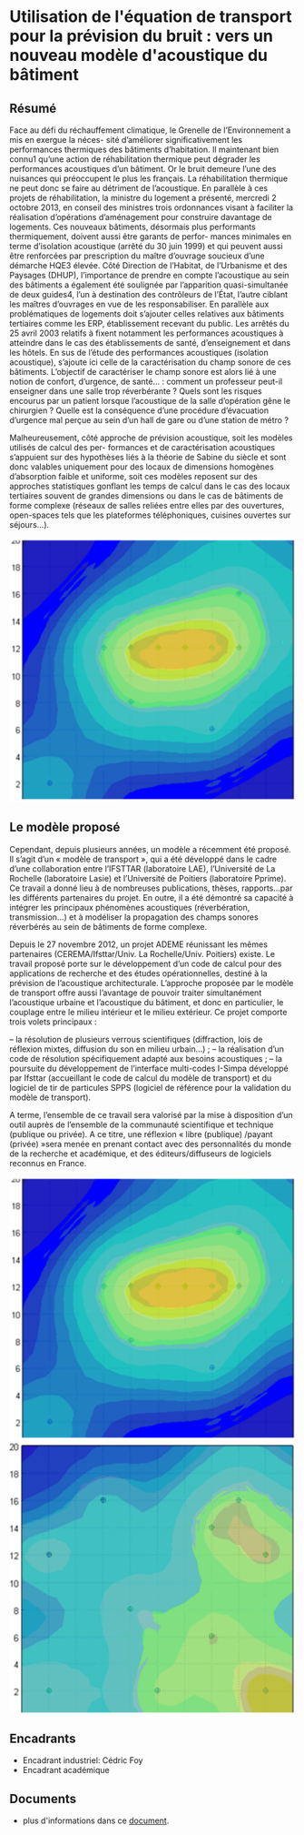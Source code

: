 Utilisation de l'équation de transport pour la prévision du bruit : vers un nouveau modèle d'acoustique du bâtiment
===================================================================================================================

Résumé
------

Face au défi du réchauffement climatique, le Grenelle de l’Environnement a mis en exergue la néces-
sité d’améliorer significativement les performances thermiques des bâtiments d’habitation. Il maintenant
bien connu1 qu’une action de réhabilitation thermique peut dégrader les performances acoustiques d’un
bâtiment. Or le bruit demeure l’une des nuisances qui préoccupent le plus les français. La réhabilitation
thermique ne peut donc se faire au détriment de l’acoustique. En parallèle à ces projets de réhabilitation,
la ministre du logement a présenté, mercredi 2 octobre 2013, en conseil des ministres trois ordonnances
visant à faciliter la réalisation d’opérations d’aménagement pour construire davantage de logements. Ces
nouveaux bâtiments, désormais plus performants thermiquement, doivent aussi être garants de perfor-
mances minimales en terme d’isolation acoustique (arrêté du 30 juin 1999) et qui peuvent aussi être
renforcées par prescription du maître d’ouvrage soucieux d’une démarche HQE3 élevée. Côté Direction
de l’Habitat, de l’Urbanisme et des Paysages (DHUP), l’importance de prendre en compte l’acoustique
au sein des bâtiments a également été soulignée par l’apparition quasi-simultanée de deux guides4, l’un à
destination des contrôleurs de l’État, l’autre ciblant les maîtres d’ouvrages en vue de les responsabiliser.
En parallèle aux problématiques de logements doit s’ajouter celles relatives aux bâtiments tertiaires
comme les ERP, établissement recevant du public. Les arrêtés du 25 avril 2003 relatifs à fixent notamment
les performances acoustiques à atteindre dans le cas des établissements de santé, d’enseignement et dans
les hôtels. En sus de l’étude des performances acoustiques (isolation acoustique), s’ajoute ici celle de la
caractérisation du champ sonore de ces bâtiments. L’objectif de caractériser le champ sonore est alors
lié à une notion de confort, d’urgence, de santé... : comment un professeur peut-il enseigner dans une
salle trop réverbérante ? Quels sont les risques encourus par un patient lorsque l’acoustique de la salle
d’opération gêne le chirurgien ? Quelle est la conséquence d’une procédure d’évacuation d’urgence mal
perçue au sein d’un hall de gare ou d’une station de métro ?

Malheureusement, côté approche de prévision acoustique, soit les modèles utilisés de calcul des per-
formances et de caractérisation acoustiques s’appuient sur des hypothèses liés à la théorie de Sabine du
siècle et sont donc valables uniquement pour des locaux de dimensions homogènes d’absorption faible et
uniforme, soit ces modèles reposent sur des approches statistiques gonflant les temps de calcul dans le
cas des locaux tertiaires souvent de grandes dimensions ou dans le cas de bâtiments de forme complexe
(réseaux de salles reliées entre elles par des ouvertures, open-spaces tels que les plateformes téléphoniques,
cuisines ouvertes sur séjours...).

![](/Images/cerema2-img1.png "")


Le modèle proposé
-----------------

Cependant, depuis plusieurs années, un modèle a récemment été proposé. Il s’agit d’un « modèle de
transport », qui a été développé dans le cadre d’une collaboration entre l’IFSTTAR (laboratoire LAE),
l’Université de La Rochelle (laboratoire Lasie) et l’Université de Poitiers (laboratoire Pprime). Ce travail
a donné lieu à de nombreuses publications, thèses, rapports...par les différents partenaires du projet. En
outre, il a été démontré sa capacité à intégrer les principaux phénomènes acoustiques (réverbération,
transmission...) et à modéliser la propagation des champs sonores réverbérés au sein de bâtiments de
forme complexe.

Depuis le 27 novembre 2012, un projet ADEME réunissant les mêmes partenaires (CEREMA/Ifsttar/Univ.
La Rochelle/Univ. Poitiers) existe. Le travail proposé porte sur le développement d’un code de calcul
pour des applications de recherche et des études opérationnelles, destiné à la prévision de l’acoustique
architecturale. L’approche proposée par le modèle de transport offre aussi l’avantage de pouvoir traiter
simultanément l’acoustique urbaine et l’acoustique du bâtiment, et donc en particulier, le couplage entre
le milieu intérieur et le milieu extérieur. Ce projet comporte trois volets principaux :

 – la résolution de plusieurs verrous scientifiques (diffraction, lois de réflexion mixtes, diffusion du son
en milieu urbain...) ;
 – la réalisation d’un code de résolution spécifiquement adapté aux besoins acoustiques ;
 – la poursuite du développement de l’interface multi-codes I-Simpa développé par Ifsttar (accueillant
le code de calcul du modèle de transport) et du logiciel de tir de particules SPPS (logiciel de
référence pour la validation du modèle de transport).

A terme, l’ensemble de ce travail sera valorisé par la mise à disposition d’un outil auprès de l’ensemble
de la communauté scientifique et technique (publique ou privée). A ce titre, une réflexion « libre (publique)
/payant (privée) »sera menée en prenant contact avec des personnalités du monde de la recherche et
académique, et des éditeurs/diffuseurs de logiciels reconnus en France.

![Image1](/Images/cerema2-img1.png) ![Image2](/Images/cerema2-img2.png)

Encadrants
----------
 - Encadrant industriel: Cédric Foy
 - Encadrant académique


Documents
---------
 - plus d'informations dans ce [document](/Sujets/cerema2-info.pdf).
